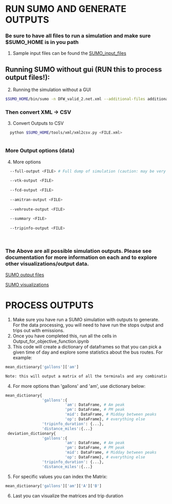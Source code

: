 
# RUN SUMO AND GENERATE OUTPUTS


### Be sure to have all files to run a simulation and make sure $SUMO_HOME is in you path
1. Sample input files can be found the [SUMO_input_files](https://github.com/NREL/ATHENA-siem-sumo/tree/master/Example_Files/SUMO_Input_Files)


## Running SUMO without gui (RUN this to process output files!):

2. Running the simulation without a GUI
```bash
$SUMO_HOME/bin/sumo -n DFW_valid_2.net.xml --additional-files additional_2018-06-11.xml -r trip_2017-12-31.xml  --device.emissions.probability 1 --tripinfo-output trip_output_low.xml --stop-output stop_output_low.xml 
```
### Then convert XML -> CSV
3. Convert Outputs to CSV
```bash
  python $SUMO_HOME/tools/xml/xml2csv.py <FILE.xml>
  
```

### More Output options (data)
4. More options
```bash
  --full-output <FILE> # Full dump of simulation (caution: may be very large)
  
  --vtk-output <FILE>
  
  --fcd-output <FILE>
  
  --amitran-output <FILE>
  
  --vehroute-output <FILE> 
  
  --summary <FILE>
  
  --tripinfo-output <FILE>
  
  
```


### The Above are all possible simulation outputs. Please see documentation for more information on each and to explore other visualizations/output data.

[SUMO output files](https://sumo.dlr.de/wiki/Simulation/Output)

[SUMO visualizations](https://sumo.dlr.de/wiki/Tools/Visualization)


# PROCESS OUTPUTS
1. Make sure you have run a SUMO simulation with outputs to generate. For the data processing, you will need to have run the stops output and trips out with emissions.
2. Once you have completed this, run all the cells in Output_for_objective_function.ipynb
3. This code will create a dictionary of dataframes so that you can pick a given time of day and explore some statistics about the bus routes. For example:
```python
mean_dictionary['gallons']['am']
```
```html
Note: this will output a matrix of all the terminals and any combination of routes between them with their respective fuel consumption in gallons during the AM peak
```
4. For more options than 'gallons' and 'am', use dictionary below:
```python
mean_dictionary{
                'gallons':{
                          'am': DataFrame, # Am peak
                          'pm': DataFrame, # PM peak
                          'mid': DataFrame, # Midday between peaks
                          'op': DataFrame}, # everything else
                'tripinfo_duration': {...},
                'distance_miles':{...}
 deviation_dictionary{
                'gallons':{
                          'am': DataFrame, # Am peak
                          'pm': DataFrame, # PM peak
                          'mid': DataFrame, # Midday between peaks
                          'op': DataFrame}, # everything else
                'tripinfo_duration': {...},
                'distance_miles':{...}

```
5. For specific values you can index the Matrix:
```python
mean_dictionary['gallons']['am']['A']['B']
```
6. Last you can visualize the matrices and trip duration
